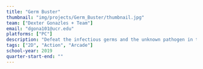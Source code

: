```yaml
---
title: "Germ Buster"
thumbnail: "img/projects/Germ_Buster/thumbnail.jpg"
team: ["Dexter Gonazles + Team"]
email: "dgona101@ucr.edu"
platforms: ["PC"]
description: "Defeat the infectious germs and the unknown pathogen in the infected carrier to prevent a severe pandemic."
tags: ["2D", "Action", "Arcade"]
school-year: 2019
quarter-start-end: ""
---
```

